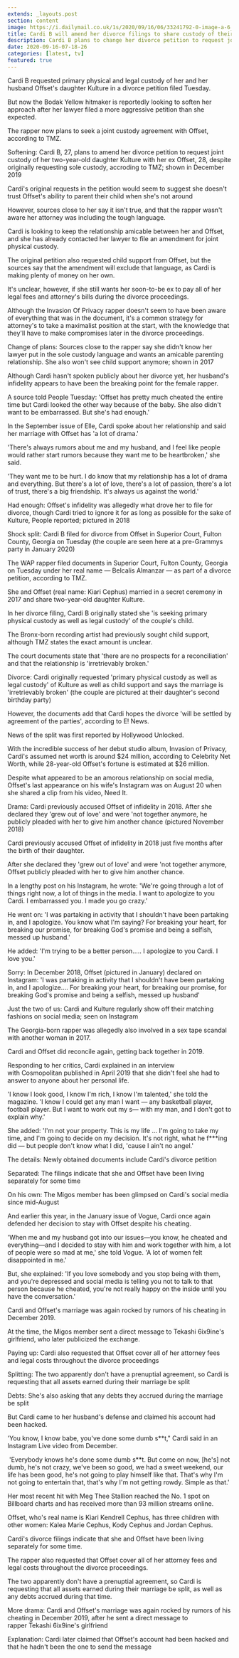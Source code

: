 ```yaml
---
extends: _layouts.post
section: content
image: https://i.dailymail.co.uk/1s/2020/09/16/06/33241792-0-image-a-6_1600234494964.jpg 
title: Cardi B will amend her divorce filings to share custody of their daughter with Offset 
description: Cardi B plans to change her divorce petition to request joint custody with Offset and to not seek child support, after her lawyer allegedly took a maximalist position without her understanding. 
date: 2020-09-16-07-18-26 
categories: [latest, tv] 
featured: true 
--- 
```

Cardi B requested primary physical and legal custody of her and her husband Offset's daughter Kulture in a divorce petition filed Tuesday.

But now the Bodak Yellow hitmaker is reportedly looking to soften her approach after her lawyer filed a more aggressive petition than she expected.

The rapper now plans to seek a joint custody agreement with Offset, according to TMZ.

Softening: Cardi B, 27, plans to amend her divorce petition to request joint custody of her two-year-old daughter Kulture with her ex Offset, 28, despite originally requesting sole custody, accroding to TMZ; shown in December 2019

Cardi's original requests in the petition would seem to suggest she doesn't trust Offset's ability to parent their child when she's not around

However, sources close to her say it isn't true, and that the rapper wasn't aware her attorney was including the tough language.

Cardi is looking to keep the relationship amicable between her and Offset, and she has already contacted her lawyer to file an amendment for joint physical custody.

The original petition also requested child support from Offset, but the sources say that the amendment will exclude that language, as Cardi is making plenty of money on her own.

It's unclear, however, if she still wants her soon-to-be ex to pay all of her legal fees and attorney's bills during the divorce proceedings.

Although the Invasion Of Privacy rapper doesn't seem to have been aware of everything that was in the document, it's a common strategy for attorney's to take a maximalist position at the start, with the knowledge that they'll have to make compromises later in the divorce proceedings. 

Change of plans: Sources close to the rapper say she didn't know her lawyer put in the sole custody language and wants an amicable parenting relationship. She also won't see child support anymore; shown in 2017

Although Cardi hasn't spoken publicly about her divorce yet, her husband's infidelity appears to have been the breaking point for the female rapper.

A source told People Tuesday: 'Offset has pretty much cheated the entire time but Cardi looked the other way because of the baby. She also didn't want to be embarrassed. But she's had enough.' 

In the September issue of Elle, Cardi spoke about her relationship and said her marriage with Offset has 'a lot of drama.'

'There's always rumors about me and my husband, and I feel like people would rather start rumors because they want me to be heartbroken,' she said.

'They want me to be hurt. I do know that my relationship has a lot of drama and everything. But there's a lot of love, there's a lot of passion, there's a lot of trust, there's a big friendship. It's always us against the world.' 

Had enough: Offset's infidelity was allegedly what drove her to file for divorce, though Cardi tried to ignore it for as long as possible for the sake of Kulture, People reported; pictured in 2018

Shock split: Cardi B filed for divorce from Offset in Superior Court, Fulton County, Georgia on Tuesday (the couple are seen here at a pre-Grammys party in January 2020) 

The WAP rapper filed documents in Superior Court, Fulton County, Georgia on Tuesday under her real name — Belcalis Almanzar — as part of a divorce petition, according to TMZ.

She and Offset (real name: Kiari Cephus) married in a secret ceremony in 2017 and share two-year-old daughter Kulture.

In her divorce filing, Cardi B originally stated she 'is seeking primary physical custody as well as legal custody' of the couple's child. 

The Bronx-born recording artist had previously sought child support, although TMZ states the exact amount is unclear.

The court documents state that 'there are no prospects for a reconciliation' and that the relationship is 'irretrievably broken.'

Divorce: Cardi originally requested 'primary physical custody as well as legal custody' of Kulture as well as child support and says the marriage is 'irretrievably broken' (the couple are pictured at their daughter's second birthday party)

However, the documents add that Cardi hopes the divorce 'will be settled by agreement of the parties', according to E! News. 

News of the split was first reported by Hollywood Unlocked.  

With the incredible success of her debut studio album, Invasion of Privacy, Cardi's assumed net worth is around $24 million, according to Celebrity Net Worth, while 28-year-old Offset's fortune is estimated at $26 million.  

Despite what appeared to be an amorous relationship on social media, Offset's last appearance on his wife's Instagram was on August 20 when she shared a clip from his video, Need It. 

Drama: Cardi previously accused Offset of infidelity in 2018. After she declared they 'grew out of love' and were 'not together anymore, he publicly pleaded with her to give him another chance (pictured November 2018)

Cardi previously accused Offset of infidelity in 2018 just five months after the birth of their daughter. 

After she declared they 'grew out of love' and were 'not together anymore, Offset publicly pleaded with her to give him another chance. 

In a lengthy post on his Instagram, he wrote: 'We're going through a lot of things right now, a lot of things in the media. I want to apologize to you Cardi. I embarrassed you. I made you go crazy.'

He went on: 'I was partaking in activity that I shouldn't have been partaking in, and I apologize. You know what I'm saying? For breaking your heart, for breaking our promise, for breaking God's promise and being a selfish, messed up husband.'

He added: 'I'm trying to be a better person..... I apologize to you Cardi. I love you.' 

Sorry: In December 2018, Offset (pictured in January) declared on Instagram: 'I was partaking in activity that I shouldn't have been partaking in, and I apologize.... For breaking your heart, for breaking our promise, for breaking God's promise and being a selfish, messed up husband'

Just the two of us: Cardi and Kulture regularly show off their matching fashions on social media; seen on Instagram

The Georgia-born rapper was allegedly also involved in a sex tape scandal with another woman in 2017.

Cardi and Offset did reconcile again, getting back together in 2019.

Responding to her critics, Cardi explained in an interview with Cosmopolitan published in April 2019 that she didn't feel she had to answer to anyone about her personal life. 

'I know I look good, I know I'm rich, I know I'm talented,' she told the magazine. 'I know I could get any man I want — any basketball player, football player. But I want to work out my s— with my man, and I don't got to explain why.'

She added: 'I'm not your property. This is my life … I'm going to take my time, and I'm going to decide on my decision. It's not right, what he f***ing did — but people don't know what I did, 'cause I ain't no angel.'  

The details: Newly obtained documents include Cardi's divorce petition 

Separated: The filings indicate that she and Offset have been living separately for some time

On his own: The Migos member has been glimpsed on Cardi's social media since mid-August

And earlier this year, in the January issue of Vogue, Cardi once again defended her decision to stay with Offset despite his cheating. 

'When me and my husband got into our issues—you know, he cheated and everything—and I decided to stay with him and work together with him, a lot of people were so mad at me,' she told Vogue. 'A lot of women felt disappointed in me.'

But, she explained: 'If you love somebody and you stop being with them, and you're depressed and social media is telling you not to talk to that person because he cheated, you're not really happy on the inside until you have the conversation.' 

Cardi and Offset's marriage was again rocked by rumors of his cheating in December 2019.

At the time, the Migos member sent a direct message to Tekashi 6ix9ine's girlfriend, who later publicized the exchange. 

Paying up: Cardi also requested that Offset cover all of her attorney fees and legal costs throughout the divorce proceedings

Splitting: The two apparently don't have a prenuptial agreement, so Cardi is requesting that all assets earned during their marriage be split

Debts: She's also asking that any debts they accrued during the marriage be split

But Cardi came to her husband's defense and claimed his account had been hacked.

'You know, I know babe, you've done some dumb s**t," Cardi said in an Instagram Live video from December.

 'Everybody knows he's done some dumb s**t. But come on now, [he's] not dumb, he's not crazy, we've been so good, we had a sweet weekend, our life has been good, he's not going to play himself like that. That's why I'm not going to entertain that, that's why I'm not getting rowdy. Simple as that.'

Her most recent hit with Meg Thee Stallion reached the No. 1 spot on Billboard charts and has received more than 93 million streams online. 

Offset, who's real name is Kiari Kendrell Cephus, has three children with other women: Kalea Marie Cephus, Kody Cephus and Jordan Cephus. 

Cardi's divorce filings indicate that she and Offset have been living separately for some time.

The rapper also requested that Offset cover all of her attorney fees and legal costs throughout the divorce proceedings.

The two apparently don't have a prenuptial agreement, so Cardi is requesting that all assets earned during their marriage be split, as well as any debts accrued during that time. 

More drama: Cardi and Offset's marriage was again rocked by rumors of his cheating in December 2019, after he sent a direct message to rapper Tekashi 6ix9ine's girlfriend

Explanation: Cardi later claimed that Offset's account had been hacked and that he hadn't been the one to send the message

